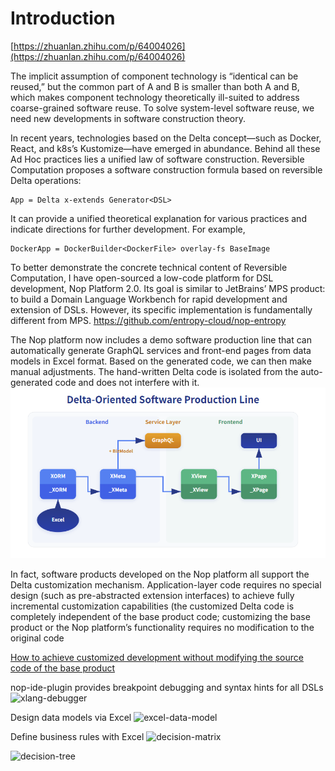 # Introduction

[https://zhuanlan.zhihu.com/p/64004026](https://zhuanlan.zhihu.com/p/64004026)

The implicit assumption of component technology is “identical can be reused,” but the common part of A and B is smaller than both A and B, which makes component technology theoretically ill-suited to address coarse-grained software reuse.
To solve system-level software reuse, we need new developments in software construction theory.

In recent years, technologies based on the Delta concept—such as Docker, React, and k8s’s Kustomize—have emerged in abundance. Behind all these Ad Hoc practices lies a unified law of software construction.
Reversible Computation proposes a software construction formula based on reversible Delta operations:

```
App = Delta x-extends Generator<DSL>
```

It can provide a unified theoretical explanation for various practices and indicate directions for further development. For example,

```
DockerApp = DockerBuilder<DockerFile> overlay-fs BaseImage
```

To better demonstrate the concrete technical content of Reversible Computation, I have open-sourced a low-code platform for DSL development, Nop Platform 2.0. Its goal is similar to JetBrains’ MPS product: to build a Domain Language Workbench for rapid development and extension of DSLs. However, its specific implementation is fundamentally different from MPS.
https://github.com/entropy-cloud/nop-entropy

The Nop platform now includes a demo software production line that can automatically generate GraphQL services and front-end pages from data models in Excel format. Based on the generated code, we can then make manual adjustments. The hand-written Delta code is isolated from the auto-generated code and does not interfere with it.
![delta-pipeline](../tutorial/delta-pipeline.png)

In fact, software products developed on the Nop platform all support the Delta customization mechanism. Application-layer code requires no special design (such as pre-abstracted extension interfaces) to achieve fully incremental customization capabilities (the customized Delta code is completely independent of the base product code; customizing the base product or the Nop platform’s functionality requires no modification to the original code

[How to achieve customized development without modifying the source code of the base product](https://zhuanlan.zhihu.com/p/628770810)

nop-ide-plugin provides breakpoint debugging and syntax hints for all DSLs
![xlang-debugger](../tutorial/xlang-debugger.png)

Design data models via Excel
![excel-data-model](../tutorial/excel-model.png)

Define business rules with Excel
![decision-matrix](../dev-guide/rule/decision-matrix.png)

![decision-tree](../dev-guide/rule/decision-tree.png)

<!-- SOURCE_MD5:4dbfe2ded88db5cbfcd42b263ccde36d-->
